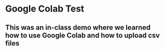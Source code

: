 # Google Colab Test
## This was an in-class demo where we learned how to use Google Colab and how to upload csv files
